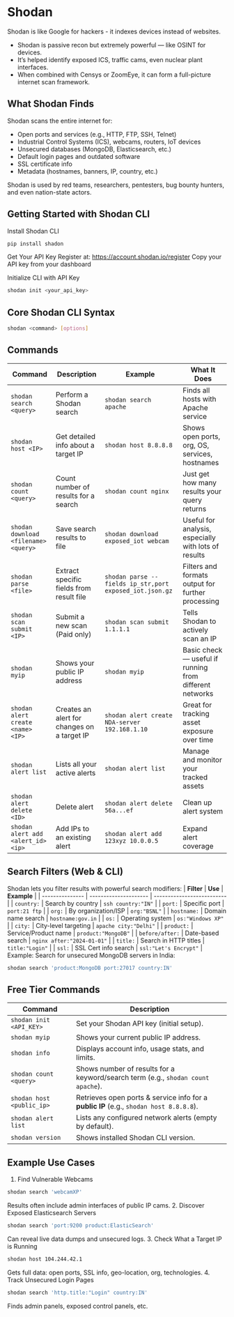 # Shodan

Shodan is like Google for hackers - it indexes devices instead of websites.
- Shodan is passive recon but extremely powerful — like OSINT for devices.
- It’s helped identify exposed ICS, traffic cams, even nuclear plant interfaces.
- When combined with Censys or ZoomEye, it can form a full-picture internet scan framework.

## What Shodan Finds
Shodan scans the entire internet for:
- Open ports and services (e.g., HTTP, FTP, SSH, Telnet)
- Industrial Control Systems (ICS), webcams, routers, IoT devices
- Unsecured databases (MongoDB, Elasticsearch, etc.)
- Default login pages and outdated software
- SSL certificate info
- Metadata (hostnames, banners, IP, country, etc.)

Shodan is used by red teams, researchers, pentesters, bug bounty hunters, and even nation-state actors.

## Getting Started with Shodan CLI
Install Shodan CLI
```bash
pip install shadon
```
Get Your API Key
Register at: https://account.shodan.io/register
Copy your API key from your dashboard

Initialize CLI with API Key
```bash
shodan init <your_api_key>
```

## Core Shodan CLI Syntax
```bash
shodan <command> [options]
```

## Commands
| Command  | Description | Example    | What It Does  |
| -------------- | -------------------- | -------------------------- | ---------------------- |
| `shodan search <query>`| Perform a Shodan search                     | `shodan search apache`                                  | Finds all hosts with Apache service                     |
| `shodan host <IP>` | Get detailed info about a target IP  | `shodan host 8.8.8.8`                                   | Shows open ports, org, OS, services, hostnames          |
| `shodan count <query>` | Count number of results for a search        | `shodan count nginx`                                    | Just get how many results your query returns            |
| `shodan download <filename> <query>` | Save search results to file  | `shodan download exposed_iot webcam`  | Useful for analysis, especially with lots of results    |
| `shodan parse <file>`| Extract specific fields from result file    | `shodan parse --fields ip_str,port exposed_iot.json.gz` | Filters and formats output for further processing       |
| `shodan scan submit <IP>`| Submit a new scan (Paid only)               | `shodan scan submit 1.1.1.1` | Tells Shodan to actively scan an IP                     |
| `shodan myip`| Shows your public IP address| `shodan myip`   | Basic check — useful if running from different networks |
| `shodan alert create <name> <IP>`    | Creates an alert for changes on a target IP | `shodan alert create NDA-server 192.168.1.10`      | Great for tracking asset exposure over time             |
| `shodan alert list`| Lists all your active alerts  | `shodan alert list`  | Manage and monitor your tracked assets  |
| `shodan alert delete <ID>`  | Delete alert  | `shodan alert delete 56a...ef`   | Clean up alert system    |
| `shodan alert add <alert_id> <ip>`   | Add IPs to an existing alert   | `shodan alert add 123xyz 10.0.0.5`     | Expand alert coverage          |


## Search Filters (Web & CLI)
Shodan lets you filter results with powerful search modifiers:
| **Filter**      | **Use**               | **Example**                |
| --------------- | --------------------- | -------------------------- |
| `country:`      | Search by country     | `ssh country:"IN"`         |
| `port:`         | Specific port         | `port:21 ftp`              |
| `org:`          | By organization/ISP   | `org:"BSNL"`               |
| `hostname:`     | Domain name search    | `hostname:gov.in`          |
| `os:`           | Operating system      | `os:"Windows XP"`          |
| `city:`         | City-level targeting  | `apache city:"Delhi"`      |
| `product:`      | Service/Product name  | `product:"MongoDB"`        |
| `before/after:` | Date-based search     | `nginx after:"2024-01-01"` |
| `title:`        | Search in HTTP titles | `title:"Login"`            |
| `ssl:`          | SSL Cert info search  | `ssl:"Let's Encrypt"`      |
Example: Search for unsecured MongoDB servers in India:
```bash
shodan search 'product:MongoDB port:27017 country:IN'
```

## Free Tier Commands
| **Command**   | **Description**   |
| ------------------------- | -------------------------------- |
| `shodan init <API_KEY>`   | Set your Shodan API key (initial setup). |
| `shodan myip`             | Shows your current public IP address.   |
| `shodan info`             | Displays account info, usage stats, and limits.     |
| `shodan count <query>`    | Shows number of results for a keyword/search term (e.g., `shodan count apache`).       |
| `shodan host <public_ip>` | Retrieves open ports & service info for a **public IP** (e.g., `shodan host 8.8.8.8`). |
| `shodan alert list`       | Lists any configured network alerts (empty by default).  |
| `shodan version`          | Shows installed Shodan CLI version. |


## Example Use Cases
1. Find Vulnerable Webcams
```bash
shodan search 'webcamXP'
```
Results often include admin interfaces of public IP cams.
2. Discover Exposed Elasticsearch Servers
```bash
shodan search 'port:9200 product:ElasticSearch'
```
Can reveal live data dumps and unsecured logs.
3. Check What a Target IP is Running
```bash
shodan host 104.244.42.1
```
Gets full data: open ports, SSL info, geo-location, org, technologies.
4. Track Unsecured Login Pages
```bash
shodan search 'http.title:"Login" country:IN'
```
Finds admin panels, exposed control panels, etc.



